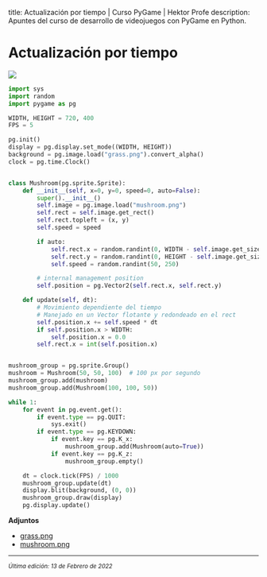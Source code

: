 title: Actualización por tiempo | Curso PyGame | Hektor Profe
description: Apuntes del curso de desarrollo de videojuegos con PyGame en Python.

# Actualización por tiempo

![]({{cdn}}/pygame/019.gif)

```python
import sys
import random
import pygame as pg

WIDTH, HEIGHT = 720, 400
FPS = 5

pg.init()
display = pg.display.set_mode((WIDTH, HEIGHT))
background = pg.image.load("grass.png").convert_alpha()
clock = pg.time.Clock()


class Mushroom(pg.sprite.Sprite):
    def __init__(self, x=0, y=0, speed=0, auto=False):
        super().__init__()
        self.image = pg.image.load("mushroom.png")
        self.rect = self.image.get_rect()
        self.rect.topleft = (x, y)
        self.speed = speed

        if auto:
            self.rect.x = random.randint(0, WIDTH - self.image.get_size()[0])
            self.rect.y = random.randint(0, HEIGHT - self.image.get_size()[1])
            self.speed = random.randint(50, 250)

        # internal management position
        self.position = pg.Vector2(self.rect.x, self.rect.y)

    def update(self, dt):
        # Movimiento dependiente del tiempo
        # Manejado en un Vector flotante y redondeado en el rect
        self.position.x += self.speed * dt
        if self.position.x > WIDTH:
            self.position.x = 0.0
        self.rect.x = int(self.position.x)


mushroom_group = pg.sprite.Group()
mushroom = Mushroom(50, 50, 100)  # 100 px por segundo
mushroom_group.add(mushroom)
mushroom_group.add(Mushroom(100, 100, 50))

while 1:
    for event in pg.event.get():
        if event.type == pg.QUIT:
            sys.exit()
        if event.type == pg.KEYDOWN:
            if event.key == pg.K_x:
                mushroom_group.add(Mushroom(auto=True))
            if event.key == pg.K_z:
                mushroom_group.empty()

    dt = clock.tick(FPS) / 1000
    mushroom_group.update(dt)
    display.blit(background, (0, 0))
    mushroom_group.draw(display)
    pg.display.update()
```

**Adjuntos**

* [grass.png]({{cdn}}/pygame/grass.png)
* [mushroom.png]({{cdn}}/pygame/mushroom.png)


___
<small class="edited"><i>Última edición: 13 de Febrero de 2022</i></small>